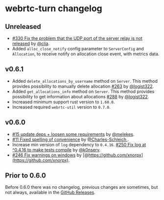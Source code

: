 # webrtc-turn changelog

## Unreleased

* [#330 Fix the problem that the UDP port of the server relay is not released](https://github.com/webrtc-rs/webrtc/pull/330) by [@clia](https://github.com/clia).
* Added `alloc_close_notify` config parameter to `ServerConfig` and `Allocation`, to receive notify on allocation close event, with metrics data.

## v0.6.1

* Added `delete_allocations_by_username` method on `Server`. This method provides possibility to manually delete allocation [#263](https://github.com/webrtc-rs/webrtc/pull/263) by [@logist322](https://github.com/logist322).
* Added `get_allocations_info` method on `Server`. This method provides possibility to get information about allocations [#288](https://github.com/webrtc-rs/webrtc/pull/288) by [@logist322](https://github.com/logist322).
* Increased minimum support rust version to `1.60.0`.
* Increased required `webrtc-util` version to `0.7.0`.


## v0.6.0

* [#15 update deps + loosen some requirements](https://github.com/webrtc-rs/turn/pull/15) by [@melekes](https://github.com/melekes).
* [#11 Fixed spelling of convenience](https://github.com/webrtc-rs/turn/pull/11) by [@Charles-Schleich ](https://github.com/Charles-Schleich).
* Increase min version of `log` dependency to `0.4.16`. [#250 Fix log at ^0.4.16 to make tests compile](https://github.com/webrtc-rs/webrtc/pull/250) by [@k0nserv](https://github.com/k0nserv).
* [#246 Fix warnings on windows](https://github.com/webrtc-rs/webrtc/pull/246) by [@https://github.com/xnorpx](https://github.com/xnorpx).


## Prior to 0.6.0

Before 0.6.0 there was no changelog, previous changes are sometimes, but not always, available in the [GitHub Releases](https://github.com/webrtc-rs/turn/releases).

